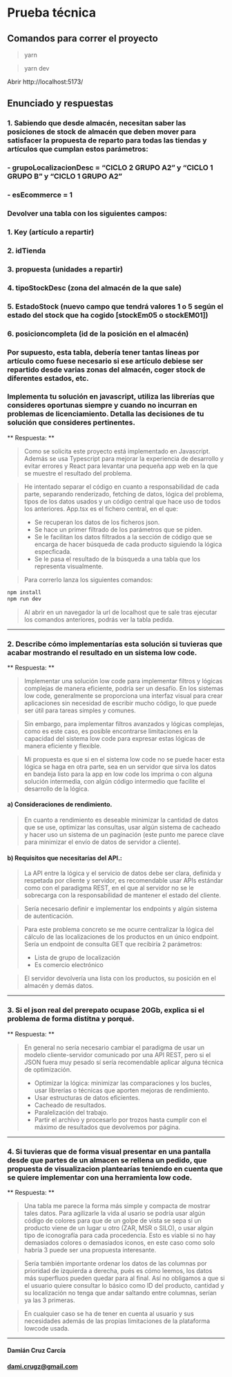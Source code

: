 # Prueba técnica

## Comandos para correr el proyecto

> yarn

> yarn dev

Abrir http://localhost:5173/

## Enunciado y respuestas

### 1. Sabiendo que desde almacén, necesitan saber las posiciones de stock de almacén que deben mover para satisfacer la propuesta de reparto para todas las tiendas y artículos que cumplan estos parámetros:

### - grupoLocalizacionDesc = “CICLO 2 GRUPO A2” y “CICLO 1 GRUPO B” y “CICLO 1 GRUPO A2”

### - esEcommerce = 1

### Devolver una tabla con los siguientes campos:

### 1. Key (artículo a repartir)

### 2. idTienda

### 3. propuesta (unidades a repartir)

### 4. tipoStockDesc (zona del almacén de la que sale)

### 5. EstadoStock (nuevo campo que tendrá valores 1 o 5 según el estado del stock que ha cogido [stockEm05 o stockEM01])

### 6. posicioncompleta (id de la posición en el almacén)

### Por supuesto, esta tabla, debería tener tantas líneas por artículo como fuese necesario si ese artículo debiese ser repartido desde varias zonas del almacén, coger stock de diferentes estados, etc.

### Implementa tu solución en javascript, utiliza las librerías que consideres oportunas siempre y cuando no incurran en problemas de licenciamiento. Detalla las decisiones de tu solución que consideres pertinentes.

** Respuesta: **

> Como se solicita este proyecto está implementado en Javascript. Además se usa Typescript para mejorar la experiencia de desarrollo y evitar errores y React para levantar una pequeña app web en la que se muestre el resultado del problema.

> He intentado separar el código en cuanto a responsabilidad de cada parte, separando renderizado, fetching de datos, lógica del problema, tipos de los datos usados y un código central que hace uso de todos los anteriores.
> App.tsx es el fichero central, en el que:
>
> - Se recuperan los datos de los ficheros json.
> - Se hace un primer filtrado de los parámetros que se piden.
> - Se le facilitan los datos filtrados a la sección de código que se encarga de hacer búsqueda de cada producto siguiendo la lógica especficada.
> - Se le pasa el resultado de la búsqueda a una tabla que los representa visualmente.

> Para correrlo lanza los siguientes comandos:

```bash
npm install
npm run dev
```

> Al abrir en un navegador la url de localhost que te sale tras ejecutar los comandos anteriores, podrás ver la tabla pedida.

---

### 2. Describe cómo implementarías esta solución si tuvieras que acabar mostrando el resultado en un sistema low code.

** Respuesta: **

> Implementar una solución low code para implementar filtros y lógicas complejas de manera eficiente, podría ser un desafío. En los sistemas low code, generalmente se proporciona una interfaz visual para crear aplicaciones sin necesidad de escribir mucho código, lo que puede ser útil para tareas simples y comunes.

> Sin embargo, para implementar filtros avanzados y lógicas complejas, como es este caso, es posible encontrarse limitaciones en la capacidad del sistema low code para expresar estas lógicas de manera eficiente y flexible.

> Mi propuesta es que si en el sistema low code no se puede hacer esta lógica se haga en otra parte, sea en un servidor que sirva los datos en bandeja listo para la app en low code los imprima o con alguna solución intermedia, con algún código intermedio que facilite el desarrollo de la lógica.

#### a) Consideraciones de rendimiento.

> En cuanto a rendimiento es deseable minimizar la cantidad de datos que se use, optimizar las consultas, usar algún sistema de cacheado y hacer uso un sistema de un paginación (este punto me parece clave para minimizar el envío de datos de servidor a cliente).

#### b) Requisitos que necesitarías del API.:

> La API entre la lógica y el servicio de datos debe ser clara, definida y respetada por cliente y servidor, es recomendable usar APIs estándar como con el paradigma REST, en el que al servidor no se le sobrecarga con la responsabilidad de mantener el estado del cliente.

> Sería necesario definir e implementar los endpoints y algún sistema de autenticación.

> Para este problema concreto se me ocurre centralizar la lógica del cálculo de las localizaciones de los productos en un único endpoint. Sería un endpoint de consulta GET que recibiría 2 parámetros:
>
> - Lista de grupo de localización
> - Es comercio electrónico

> El servidor devolvería una lista con los productos, su posición en el almacén y demás datos.

---

### 3. Si el json real del prerepato ocupase 20Gb, explica si el problema de forma distitna y porqué.

** Respuesta: **

> En general no sería necesario cambiar el paradigma de usar un modelo cliente-servidor comunicado por una API REST, pero si el JSON fuera muy pesado sí sería recomendable aplicar alguna técnica de optimización.
>
> - Optimizar la lógica: minimizar las comparaciones y los bucles, usar librerías o técnicas que aporten mejoras de rendimiento.
> - Usar estructuras de datos eficientes.
> - Cacheado de resultados.
> - Paralelización del trabajo.
> - Partir el archivo y procesarlo por trozos hasta cumplir con el máximo de resultados que devolvemos por página.

---

### 4. Si tuvieras que de forma visual presentar en una pantalla desde que partes de un almacen se rellena un pedido, que propuesta de visualizacion plantearías teniendo en cuenta que se quiere implementar con una herramienta low code.

** Respuesta: **

> Una tabla me parece la forma más simple y compacta de mostrar tales datos.
> Para agilizarle la vida al usario se podría usar algún código de colores para que de un golpe de vista se sepa si un producto viene de un lugar u otro (ZAR, MSR o SILO), o usar algún tipo de iconografía para cada procedencia. Esto es viable si no hay demasiados colores o demasiados iconos, en este caso como solo habría 3 puede ser una propuesta interesante.

> Sería también importante ordenar los datos de las columnas por prioridad de izquierda a derecha, pués es cómo leemos, los datos más superfluos pueden quedar para al final. Así no obligamos a que si el usuario quiere consultar lo básico como ID del producto, cantidad y su localización no tenga que andar saltando entre columnas, serían ya las 3 primeras.

> En cualquier caso se ha de tener en cuenta al usuario y sus necesidades además de las propias limitaciones de la plataforma lowcode usada.

---

#### Damián Cruz Carcía

#### dami.crugz@gmail.com
